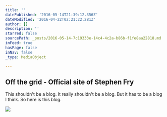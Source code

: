 ```yaml
---
title: ''
datePublished: '2016-05-14T21:39:12.356Z'
dateModified: '2016-04-22T02:21:22.281Z'
author: []
description: ''
starred: false
sourcePath: _posts/2016-05-14-7c19333e-14c4-4c2a-b86b-f1fe8aa22818.md
inFeed: true
hasPage: false
inNav: false
_type: MediaObject

---
```

<article style=""><h1>Off the grid - Official site of Stephen Fry</h1><p>This shouldn't be a blog. It really shouldn't be a blog. But it has to be a blog I think. So here is this blog.</p><img src="http://www.stephenfry.com/wp-content/uploads/2016/04/OffGrid.jpg" /></article>